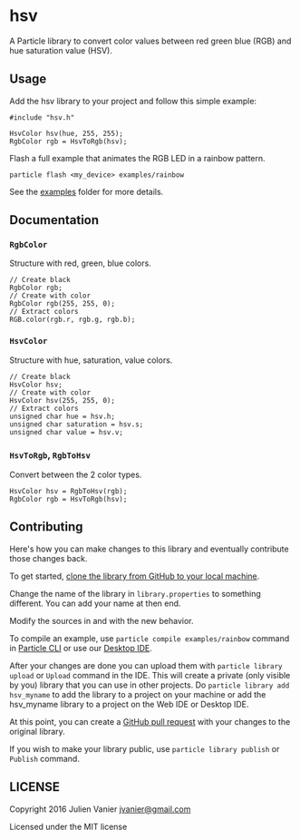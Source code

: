 # hsv

A Particle library to convert color values between red green blue (RGB) and hue saturation value (HSV).

## Usage

Add the hsv library to your project and follow this simple example:

```
#include "hsv.h"

HsvColor hsv(hue, 255, 255);
RgbColor rgb = HsvToRgb(hsv);
```

Flash a full example that animates the RGB LED in a rainbow pattern.
```
particle flash <my_device> examples/rainbow
```

See the [examples](examples) folder for more details.

## Documentation

### `RgbColor`

Structure with red, green, blue colors.

```
// Create black
RgbColor rgb;
// Create with color
RgbColor rgb(255, 255, 0);
// Extract colors
RGB.color(rgb.r, rgb.g, rgb.b);
```

### `HsvColor`

Structure with hue, saturation, value colors.

```
// Create black
HsvColor hsv;
// Create with color
HsvColor hsv(255, 255, 0);
// Extract colors
unsigned char hue = hsv.h;
unsigned char saturation = hsv.s;
unsigned char value = hsv.v;
```

### `HsvToRgb`, `RgbToHsv`

Convert between the 2 color types.

```
HsvColor hsv = RgbToHsv(rgb);
RgbColor rgb = HsvToRgb(hsv);
```

## Contributing

Here's how you can make changes to this library and eventually contribute those changes back.

To get started, [clone the library from GitHub to your local machine](https://help.github.com/articles/cloning-a-repository/).

Change the name of the library in `library.properties` to something different. You can add your name at then end.

Modify the sources in <src> and <examples> with the new behavior.

To compile an example, use `particle compile examples/rainbow` command in [Particle CLI](https://docs.particle.io/guide/tools-and-features/cli#update-your-device-remotely) or use our [Desktop IDE](https://docs.particle.io/guide/tools-and-features/dev/#compiling-code).

After your changes are done you can upload them with `particle library upload` or `Upload` command in the IDE. This will create a private (only visible by you) library that you can use in other projects. Do `particle library add hsv_myname` to add the library to a project on your machine or add the hsv_myname library to a project on the Web IDE or Desktop IDE.

At this point, you can create a [GitHub pull request](https://help.github.com/articles/about-pull-requests/) with your changes to the original library. 

If you wish to make your library public, use `particle library publish` or `Publish` command.

## LICENSE
Copyright 2016 Julien Vanier <jvanier@gmail.com>

Licensed under the MIT license
